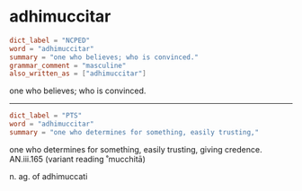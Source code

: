 # adhimuccitar

``` toml
dict_label = "NCPED"
word = "adhimuccitar"
summary = "one who believes; who is convinced."
grammar_comment = "masculine"
also_written_as = ["adhimuccitar"]
```

one who believes; who is convinced.

--------------------

``` toml
dict_label = "PTS"
word = "adhimuccitar"
summary = "one who determines for something, easily trusting,"
```

one who determines for something, easily trusting, giving credence. AN.iii.165 (variant reading ˚mucchitā)

n. ag. of adhimuccati

